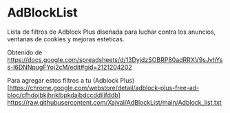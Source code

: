 # AdBlockList
Lista de filtros de Adblock Plus diseñada para luchar contra los anuncios, ventanas de cookies y mejoras esteticas.

Obtenido de https://docs.google.com/spreadsheets/d/13DyjdzSOBRP80adRRXV9sJvhYss-I6DNNpugFYoj2cM/edit#gid=2121204202


Para agregar estos filtros a tu (Adblock Plus)[https://chrome.google.com/webstore/detail/adblock-plus-free-ad-bloc/cfhdojbkjhnklbpkdaibdccddilifddb]
https://raw.githubusercontent.com/Xaival/AdBlockList/main/Adblock_list.txt
